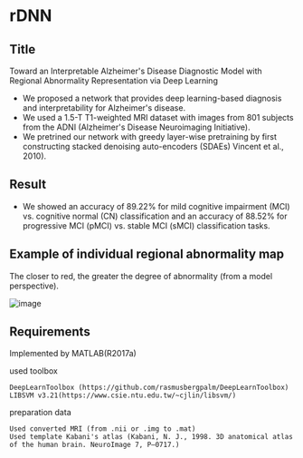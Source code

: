 # rDNN



## Title
Toward an Interpretable Alzheimer's Disease Diagnostic Model with Regional Abnormality Representation via Deep Learning



- We proposed a network that provides deep learning-based diagnosis and interpretability for Alzheimer's disease.
- We used a 1.5-T T1-weighted MRI dataset with images from 801 subjects from the ADNI (Alzheimer's Disease Neuroimaging Initiative).
- We pretrined our network with greedy layer-wise pretraining by first constructing stacked denoising auto-encoders (SDAEs) Vincent et al., 2010).

## Result
- We showed an accuracy of 89.22% for mild cognitive impairment (MCI) vs. cognitive normal (CN) classification and an accuracy of 88.52% for progressive MCI (pMCI) vs. stable MCI (sMCI) classification tasks.

## Example of individual regional abnormality map
The closer to red, the greater the degree of abnormality (from a model perspective).

![image](https://user-images.githubusercontent.com/28587809/49800475-f1de6c00-fd8a-11e8-80c9-7b40e5b34212.png)





## Requirements 
Implemented by MATLAB(R2017a)

used toolbox
	
	DeepLearnToolbox (https://github.com/rasmusbergpalm/DeepLearnToolbox)
	LIBSVM v3.21(https://www.csie.ntu.edu.tw/~cjlin/libsvm/)


preparation data 

	Used converted MRI (from .nii or .img to .mat)
	Used template Kabani's atlas (Kabani, N. J., 1998. 3D anatomical atlas of the human brain. NeuroImage 7, P–0717.)
